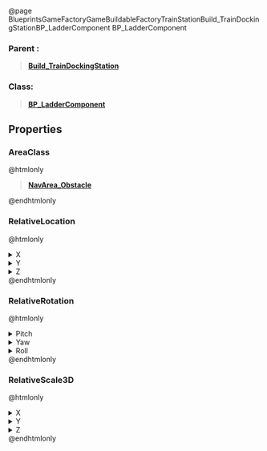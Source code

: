 @page BlueprintsGameFactoryGameBuildableFactoryTrainStationBuild_TrainDockingStationBP_LadderComponent BP_LadderComponent
### Parent :
<b><a href="_blueprints_game_factory_game_buildable_factory_train_station_build__train_docking_station.html"><blockquote>Build_TrainDockingStation</blockquote></a></b>
### Class:
<b><a href="_blueprints_game_factory_game_buildable-shared_ladder_b_p__ladder_component.html"><blockquote>BP_LadderComponent</blockquote></a></b>
## Properties
### AreaClass
@htmlonly
<b><a href="_class_script_nav_area__obstacle.html"><blockquote>NavArea_Obstacle</blockquote></a></b>
@endhtmlonly

### RelativeLocation
@htmlonly
<details>
 <summary>X</summary>
<blockquote>114.97847747802734</blockquote>
</details>
<details>
 <summary>Y</summary>
<blockquote>-1215.00390625</blockquote>
</details>
<details>
 <summary>Z</summary>
<blockquote>450</blockquote>
</details>
@endhtmlonly

### RelativeRotation
@htmlonly
<details>
 <summary>Pitch</summary>
<blockquote>0</blockquote>
</details>
<details>
 <summary>Yaw</summary>
<blockquote>-90.00040435791016</blockquote>
</details>
<details>
 <summary>Roll</summary>
<blockquote>0</blockquote>
</details>
@endhtmlonly

### RelativeScale3D
@htmlonly
<details>
 <summary>X</summary>
<blockquote>1</blockquote>
</details>
<details>
 <summary>Y</summary>
<blockquote>1.25</blockquote>
</details>
<details>
 <summary>Z</summary>
<blockquote>10.927145957946777</blockquote>
</details>
@endhtmlonly

